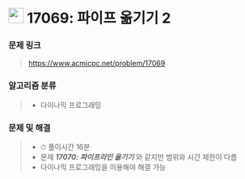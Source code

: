 # <img src="https://d2gd6pc034wcta.cloudfront.net/tier/11.svg" width="30">  17069: 파이프 옮기기 2

### 문제 링크

> https://www.acmicpc.net/problem/17069



### 알고리즘 분류

>- 다이나믹 프로그래밍



### 문제 및 해결

>- ⏱ 풀이시간 16분
>- 문제 ***17070: 파이프라인 옮기기*** 와 같지만 범위와 시간 제한이 다름
>- 다이나믹 프로그래밍을 이용해야 해결 가능

